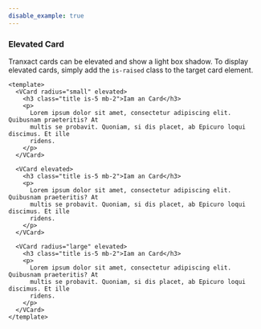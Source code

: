 ```yaml
---
disable_example: true
---
```


### Elevated Card

Tranxact cards can be elevated and show a light box shadow.
To display elevated cards, simply add the `is-raised`
class to the target card element.

<!--code-->

```vue
<template>
  <VCard radius="small" elevated>
    <h3 class="title is-5 mb-2">Iam an Card</h3>
    <p>
      Lorem ipsum dolor sit amet, consectetur adipiscing elit. Quibusnam praeteritis? At
      multis se probavit. Quoniam, si dis placet, ab Epicuro loqui discimus. Et ille
      ridens.
    </p>
  </VCard>

  <VCard elevated>
    <h3 class="title is-5 mb-2">Iam an Card</h3>
    <p>
      Lorem ipsum dolor sit amet, consectetur adipiscing elit. Quibusnam praeteritis? At
      multis se probavit. Quoniam, si dis placet, ab Epicuro loqui discimus. Et ille
      ridens.
    </p>
  </VCard>

  <VCard radius="large" elevated>
    <h3 class="title is-5 mb-2">Iam an Card</h3>
    <p>
      Lorem ipsum dolor sit amet, consectetur adipiscing elit. Quibusnam praeteritis? At
      multis se probavit. Quoniam, si dis placet, ab Epicuro loqui discimus. Et ille
      ridens.
    </p>
  </VCard>
</template>
```

<!--/code-->
